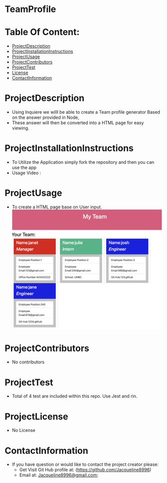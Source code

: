 # TeamProfile

# Table Of Content:
* [ProjectDescription](#ProjectDescription)
* [ProjectInstallationInstructions](#ProjectInstallationInstructions)
* [ProjectUsage](#ProjectUsage)
* [ProjectContributors](#ProjectContributors)
* [ProjectTest](#ProjectTest)
* [License](#Projectlicense)
* [ContactInformation](#ContactInformation)

# ProjectDescription
* Using Inquiere we willl be able to create a Team profile generator Based on the answer provided in Node,
* These answer will then be converted into a HTML page for easy viewing.

# ProjectInstallationInstructions
* To Utilize the Application simply fork the repository and then you can use the app 
* Usage Video : 

# ProjectUsage
* To create a HTML page base on User input.
![alt text](src/images/DemoTeam.png)

# ProjectContributors
* No contributors

# ProjectTest
* Total of 4 test are included within this repo. Use Jest and rin.

# ProjectLicense
* No License

# ContactInformation
* If you have question or would like to contact the project creator please:
    *  Get Visit Git Hub profile at: (https://github.com/Jacqueline8996)
    *  Email at: Jacqueline8996@gmail.com;